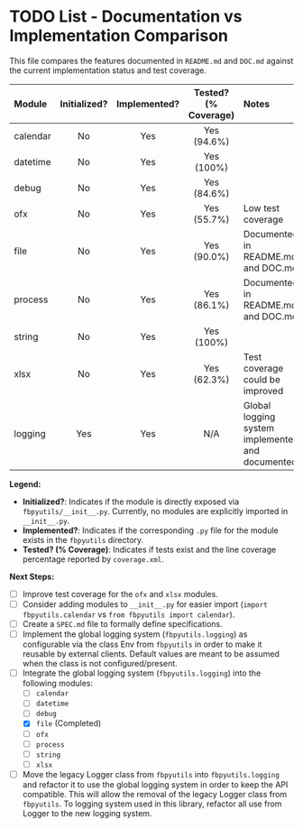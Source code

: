 # TODO List - Documentation vs Implementation Comparison

This file compares the features documented in `README.md` and `DOC.md` against the current implementation status and test coverage.

| Module     | Initialized? | Implemented? | Tested? (% Coverage) | Notes                                      |
| :--------- | :----------: | :----------: | :------------------: | :----------------------------------------- |
| calendar   | No           | Yes          | Yes (94.6%)          |                                            |
| datetime   | No           | Yes          | Yes (100%)           |                                            |
| debug      | No           | Yes          | Yes (84.6%)          |                                            |
| ofx        | No           | Yes          | Yes (55.7%)          | Low test coverage                          |
| file       | No           | Yes          | Yes (90.0%)          | Documented in README.md and DOC.md         |
| process    | No           | Yes          | Yes (86.1%)          | Documented in README.md and DOC.md         |
| string     | No           | Yes          | Yes (100%)           |                                            |
| xlsx       | No           | Yes          | Yes (62.3%)          | Test coverage could be improved            |
| logging    | Yes          | Yes          | N/A                  | Global logging system implemented and documented |

**Legend:**

*   **Initialized?**: Indicates if the module is directly exposed via `fbpyutils/__init__.py`. Currently, no modules are explicitly imported in `__init__.py`.
*   **Implemented?**: Indicates if the corresponding `.py` file for the module exists in the `fbpyutils` directory.
*   **Tested? (% Coverage)**: Indicates if tests exist and the line coverage percentage reported by `coverage.xml`.

**Next Steps:**

*   [ ] Improve test coverage for the `ofx` and `xlsx` modules.
*   [ ] Consider adding modules to `__init__.py` for easier import (`import fbpyutils.calendar` vs `from fbpyutils import calendar`).
*   [ ] Create a `SPEC.md` file to formally define specifications.
*   [ ] Implement the global logging system (`fbpyutils.logging`) as configurable via the class Env from `fbpyutils` in order to make it reusable by external clients. Default values are meant to be assumed when the class is not configured/present.
*   [ ] Integrate the global logging system (`fbpyutils.logging`) into the following modules:
    *   [ ] `calendar`
    *   [ ] `datetime`
    *   [ ] `debug`
    *   [X] `file` (Completed)
    *   [ ] `ofx`
    *   [ ] `process`
    *   [ ] `string`
    *   [ ] `xlsx`
*   [ ] Move the legacy Logger class from `fbpyutils` into `fbpyutils.logging` and refactor it to use the global logging system in order to keep the API compatible. This will allow the removal of the legacy Logger class from `fbpyutils`. To logging system used in this library, refactor all use from Logger to the new logging system.
